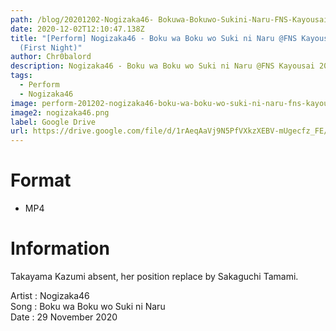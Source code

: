 ```yaml
---
path: /blog/20201202-Nogizaka46- Bokuwa-Bokuwo-Sukini-Naru-FNS-Kayousai-2020
date: 2020-12-02T12:10:47.138Z
title: "[Perform] Nogizaka46 - Boku wa Boku wo Suki ni Naru @FNS Kayousai 2020
  (First Night)"
author: Chr0balord
description: Nogizaka46 - Boku wa Boku wo Suki ni Naru @FNS Kayousai 2020 (First Night)
tags:
  - Perform
  - Nogizaka46
image: perform-201202-nogizaka46-boku-wa-boku-wo-suki-ni-naru-fns-kayousai-2020-first-night-.mp4_thumbs.jpg
image2: nogizaka46.png
label: Google Drive
url: https://drive.google.com/file/d/1rAeqAaVj9N5PfVXkzXEBV-mUgecfz_FE/view?usp=sharing
---
```

# Format

* MP4

# Information

Takayama Kazumi absent, her position replace by Sakaguchi Tamami.

Artist : Nogizaka46\
Song : Boku wa Boku wo Suki ni Naru <br>
Date : 29 November 2020